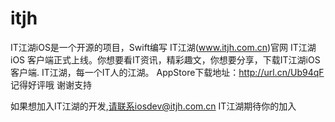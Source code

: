 # itjh
IT江湖iOS是一个开源的项目，Swift编写
IT江湖(www.itjh.com.cn)官网
IT江湖iOS 客户端正式上线。你想要看IT资讯，精彩趣文，你想要分享，下载IT江湖iOS客户端.
IT江湖，每一个IT人的江湖。
AppStore下载地址：http://url.cn/Ub94qF 记得好评哦 谢谢支持

如果想加入IT江湖的开发,请联系iosdev@itjh.com.cn IT江湖期待你的加入
